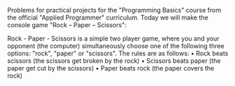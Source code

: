 Problems for practical projects for the "Programming Basics" course from the official "Applied Programmer" curriculum.
Today we will make the console game "Rock – Paper – Scissors":
 
Rock - Paper - Scissors is a simple two player game, where you and your opponent (the computer) simultaneously choose one of the following three options: "rock", "paper" or "scissors". The rules are as follows:
•	Rock beats scissors (the scissors get broken by the rock)
•	Scissors beats paper (the paper get cut by the scissors)
•	Paper beats rock (the paper covers the rock)
